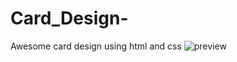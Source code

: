 # Card_Design-
Awesome card design using html and css
![preview](https://user-images.githubusercontent.com/91965672/194756923-5d2fb4fa-afdc-4eea-a00c-3ffc5fb9375f.png)
